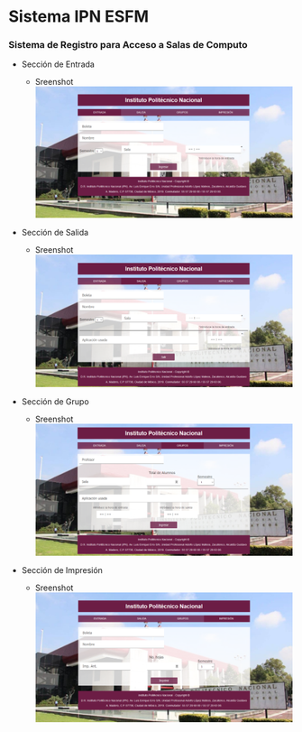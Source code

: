 # Sistema IPN ESFM

### Sistema de Registro para Acceso a Salas de Computo

- Sección de Entrada

  - Sreenshot
    ![Sistema IPN](img/entrada.png "Sistema IPN")

- Sección de Salida
  - Sreenshot
    ![Sistema IPN](img/salida.png "Sistema IPN")
- Sección de Grupo
  - Sreenshot  
    ![Sistema IPN](img/grupo.png "Sistema IPN")
- Sección de Impresión
  - Sreenshot  
    ![Sistema IPN](img/impresion.png "Sistema IPN")
